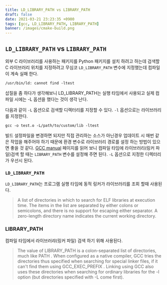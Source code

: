 ```yaml
---
title: LD_LIBRARY_PATH vs LIBRARY_PATH
draft: false
date: 2021-03-21 23:23:35 +0900
tags: [gcc, LD_LIBRARY_PATH, LIBRARY_PATH]
banner: /images/cmake-build.png
---
```


## `LD_LIBRARY_PATH` vs `LIBRARY_PATH`

외부 C 라이브러리를 사용하는 패키지를 Python 패키지를 설치 하려고 하는데 검색할 C 라이브러리 위치를 지정하려고 무심코 `LD_LIBRARY_PATH` 변수에 지정했는데 컴파일이 계속 실패 한다. 

```
/usr/bin/ld: cannot find -ltest
```

삽질을 좀 하다가 생각해보니 LD_LIBRARY_PATH는 실행 타임에서 사용되고 실제 컴파일 시에는 -L 옵션을 했다는 것이 생각 난다. 


다음과 같이 `-L` 옵션으로 검색할 디렉터리를 지정할 수 있다.  `-l` 옵션으로는  라이브러리를 지정한다. 

```
gcc -o test.o -L/path/to/custom/lib -ltest
```

빌드 설정파일을 변경하면 되지만 직접 관리하는 소스가 아닌경우 업데이트 시 매번 같은 작업을 해주어야 하기 때문에 환경 변수로 라이브러리 경로를 설정 하는 방법이 있으면 좋을 것 같다. [GCC manual](https://man7.org/linux/man-pages/man1/gcc.1.html) 페이지를 읽어 보니 컴파일 타임에 라이브러리(링커 파일)검색 할 때는 `LIBRARY_PATH` 변수를 설정해 주면 된다. `-L` 옵션으로 지정한 디렉터리가 우선시 된다. 


<!--more-->

### `LD_LIBRARY_PATH`

`LD_LIBRARY_PATH`는 프로그램 실행 타임에 동적 링커가 라이브러리를 조회 할때  사용된다. 


> A list of directories in which to search for ELF libraries at execution time.  The items in the list are separated by either colons or semicolons, and there is no support for escaping either separator.  A zero-length directory name indicates the current working directory.

### LIBRARY_PATH

컴파일 타임에서 라이브러랴(링커 파일) 검색 하기 위해 사용된다. 

> The value of LIBRARY_PATH is a colon-separated list of directories, much like PATH . When configured as a native compiler, GCC tries the directories thus specified when searching for special linker files, if it can't find them using GCC_EXEC_PREFIX . Linking using GCC also uses these directories when searching for ordinary libraries for the -l option (but directories specified with -L come first).
